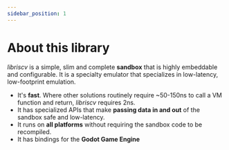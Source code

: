 ```yaml
---
sidebar_position: 1
---
```


# About this library

*libriscv* is a simple, slim and complete **sandbox** that is highly embeddable and configurable. It is a specialty emulator that specializes in low-latency, low-footprint emulation.

- It's **fast**. Where other solutions routinely require ~50-150ns to call a VM function and return, *libriscv* requires 2ns.
- It has specialized APIs that make **passing data in and out** of the sandbox safe and low-latency.
- It runs on **all platforms** without requiring the sandbox code to be recompiled.
- It has bindings for the **Godot Game Engine**
